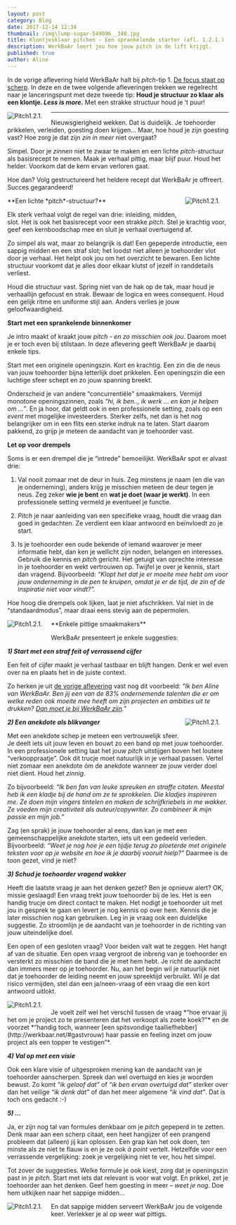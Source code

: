 ```yaml
---
layout: post
category: Blog
date: 2017-12-14 12:34
thumbnail: /img\lump-sugar-549096__340.jpg
title: Klontjesklaar pitchen - Een sprankelende starter (afl. 1.2.1.)
description: WerkBaAr leert jou hoe jouw pitch in de lift krijgt.
published: true
author: Aline
---
```


In de vorige aflevering hield WerkBaAr halt bij *pitch*-tip 1. [De focus staat op scherp](http://werkbaar.net/blog/2017/12/08/Pitch1.1/). In deze en de twee volgende afleveringen trekken we regelrecht naar je lanceringspunt met deze tweede tip: **Houd je structuur zo klaar als een klontje. *Less is more*.** Met een strakke structuur houd je ‘t puur!

<img alt="Pitch1.2.1." class="img-responsive" style="float: left;margin:0 20px 15px 0" src="/img\lump-sugar-549096__340.jpg">

***

Nieuwsgierigheid wekken. Dat is duidelijk. Je toehoorder prikkelen, verleiden, goesting doen krijgen... Maar, hoe houd je zijn goesting vast? Hoe zorg je dat zijn *zin in meer* niet overgaat? 

Simpel. Door je *zinnen* niet te zwaar te maken en een lichte *pitch*-structuur als basisrecept te nemen. Maak je verhaal pittig, maar blijf puur. Houd het helder. Voorkom dat de kern ervan verloren gaat. 

Hoe dan? Volg gestructureerd het heldere recept dat WerkBaAr je offreert. Succes gegarandeerd!

<img alt="Pitch1.2.1." class="img-responsive" style="float: right;margin:0 20px 15px 0" src="/img\image-2017-12-15.png">
**Een lichte *pitch*-structuur?**

Elk sterk verhaal volgt de regel van drie: inleiding, midden, slot. Het is ook het basisrecept voor een strakke *pitch*. Stel je krachtig voor, geef een kernboodschap mee en sluit je verhaal overtuigend af. 

Zo simpel als wat, maar zo belangrijk is dat! Een gepeperde introductie, een sappig midden en een straf slot; het loodst niet alleen je toehoorder vlot door je verhaal. Het helpt ook jou om het overzicht te bewaren. Een lichte structuur voorkomt dat je alles door elkaar klutst of jezelf in randdetails verliest.

Houd die structuur vast. Spring niet van de hak op de tak, maar houd je verhaallijn gefocust en strak. Bewaar de logica en wees consequent. Houd een gelijk ritme en uniforme stijl aan. Anders verlies je jouw geloofwaardigheid. 

**Start met een sprankelende binnenkomer**

Je intro maakt of kraakt jouw *pitch* - *en zo misschien ook jou*. Daarom moet je er toch even bij stilstaan. In deze aflevering geeft WerkBaAr je daarbij enkele tips. 

Start met een originele openingszin. Kort en krachtig. Een zin die de neus van jouw toehoorder bijna letterlijk doet prikkelen. Een openingszin die een luchtige sfeer schept en zo jouw spanning breekt. 

Onderscheid je van andere “concurrentiële” smaakmakers. Vermijd monotone openingszinnen, zoals *“hi, ik ben.., ik werk … en kan je helpen om …”*. En ja hoor, dat geldt ook in een professionele setting, zoals op een *event* met mogelijke investeerders. Sterker zelfs, net dan is het nog belangrijker om in een flits een sterke indruk na te laten. Start daarom pakkend, zo grijp je meteen de aandacht van je toehoorder vast. 

**Let op voor drempels**

Soms is er een drempel die je “intrede” bemoeilijkt. WerkBaAr spot er alvast drie:

1) Val nooit zomaar met de deur in huis. Zeg minstens je naam (en die van je onderneming), anders krijg je misschien meteen de deur tegen je neus. Zeg zeker **wie je bent** en **wat je doet (waar je werkt)**. In een professionele setting vermeld je eventueel je functie. 

2) *Pitch* je naar aanleiding van een specifieke vraag, houdt die vraag dan goed in gedachten. Ze verdient een klaar antwoord en beïnvloedt zo je start.  

3) Is je toehoorder een oude bekende of iemand waarover je meer informatie hebt, dan ken je wellicht zijn noden, belangen en interesses. Gebruik die kennis en *pitch* gericht. Het getuigt van oprechte interesse in je toehoorder en wekt vertrouwen op. Twijfel je over je kennis, start dan vragend. Bijvoorbeeld: *“Klopt het dat je er moeite mee hebt om voor jouw onderneming in de pen te kruipen, omdat je er de tijd, de zin of de inspiratie niet voor vindt?”.* 

Hoe hoog die drempels ook lijken, laat je niet afschrikken. Val niet in de “standaardmodus”, maar draai eens stevig aan de pepermolen. 

<img alt="Pitch1.2.1." class="img-responsive" style="float: left;margin:0 20px 15px 0" src="/img\image-2017-12-15 (1).png">
**Enkele pittige smaakmakers**

WerkBaAr presenteert je enkele suggesties: 

***1) Start met een straf feit of verrassend cijfer*** 

Een feit of cijfer maakt je verhaal tastbaar en blijft hangen. Denk er wel even over na en plaats het in de juiste context. 

Zo herken je uit [de vorige aflevering](http://werkbaar.net/blog/2017/12/08/Pitch1.1/) vast nog dit voorbeeld: *“Ik ben Aline van WerkBaAr. Ben jij een van de 83% ondernemende talenten die er om welke reden ook moeite mee heeft om zijn projecten en ambities uit te drukken? [Dan moet je bij WerkBaAr zijn](http://werkbaar.net/#contact).”*

***2) Een anekdote als blikvanger*** 
<img alt="Pitch1.2.1." class="img-responsive" style="float: right;margin:0 20px 15px 0" src="/img\image-2017-12-14 (1).jpg">

Met een anekdote schep je meteen een vertrouwelijk sfeer. Je deelt iets uit jouw leven en bouwt zo een band op met jouw toehoorder. In een professionele setting laat het jouw *pitch* uitstijgen boven het loutere “verkooppraatje”. Ook dit trucje moet natuurlijk in je verhaal passen. Vertel niet zomaar een anekdote óm de anekdote wanneer ze jouw verder doel niet dient. Houd het *zinnig*. 

Zo bijvoorbeeld: *“Ik ben fan van leuke spreuken en straffe citaten. Meestal heb ik een kladje bij de hand om ze te sprokkelen. Die kladjes inspireren me. Ze doen mijn vingers tintelen en maken de schrijfkriebels in me wakker. Ze voeden mijn creativiteit als auteur/copywriter. Zo combineer ik mijn passie en mijn job.”*

Zag (en sprak) je jouw toehoorder al eens, dan kan je met een gemeenschappelijke anekdote starten, iets uit een gedeeld verleden. Bijvoorbeeld: *“Weet je nog hoe je een tijdje terug zo ploeterde met originele teksten voor op je website en hoe ik je daarbij vooruit hielp?”* Daarmee is de toon gezet, vind je niet?

***3) Schud je toehoorder vragend wakker***

Heeft die laatste vraag je aan het denken gezet? Ben je opnieuw alert? OK, missie geslaagd! Een vraag trekt jouw toehoorder bij de les. Het is een handig trucje om direct contact te maken. Het nodigt je toehoorder uit met jou in gesprek te gaan en levert je nog kennis op over hem. Kennis die je later misschien nog kan gebruiken. Leg in je vraag ook een duidelijke suggestie. Zo stroomlijn je de aandacht van je toehoorder in de richting van jouw uiteindelijke doel.

Een open of een gesloten vraag? Voor beiden valt wat te zeggen. Het hangt af van de situatie. Een open vraag vergroot de inbreng van je toehoorder en versterkt zo misschien de band die je met hem hebt. Je richt de aandacht dan immers meer op je toehoorder. Nu, aan het begin wil je natuurlijk niet dat je toehoorder de leiding neemt en jouw spreektijd verbruikt. Wil je dat risico vermijden, stel dan een ja/neen-vraag of een vraag die een kort antwoord uitlokt. 

<img alt="Pitch1.2.1." class="img-responsive" style="float: left;margin:0 20px 15px 0" src="/img\image-2017-12-15 (2).png">

<br>
Je voelt zelf wel het verschil tussen de vraag *“hoe ervaar jij het om je project zo te presenteren dat het verkoopt als zoete koek?”* en de voorzet *“handig toch, wanneer [een spitsvondige taalliefhebber](http://werkbaar.net/#gastvrouw) haar passie en feeling inzet om jouw project als een topper te vestigen”*. 

<br>

***4) Val op met een visie***

Ook een klare visie of uitgesproken mening kan de aandacht van je toehoorder aanscherpen. Spreek dan wel overtuigd en kies je woorden bewust. Zo komt *“ik geloof dat”* of *“ik ben ervan overtuigd dat”* sterker over dan het veilige *“ik denk dat”* of dan het meer algemene *“ik vind dat”*. Dat is toch ons gedacht :-) 

***5) …***

Ja, er zijn nog tal van formules denkbaar om je *pitch* gepeperd in te zetten. Denk maar aan een scherp citaat, een heet hangijzer of een prangend probleem dat (alleen) jij kan oplossen. Een grap kan het ook doen, ten minste als ze niet te flauw is en je ze ook *à point* vertelt. Hetzelfde voor een verrassende vergelijking: zoek je vergelijking niet te ver, hou het simpel. 

Tot zover de suggesties. Welke formule je ook kiest, zorg dat je openingszin past in je *pitch*. Start met iets dat relevant is voor wat volgt. En prikkel, zet je toehoorder aan het denken. Geef hem goesting in meer – *weet je nog*. Doe hem uitkijken naar het sappige midden…

<img alt="Pitch1.2.1." class="img-responsive" style="float: left;margin:0 20px 15px 0" src="/img\image-2017-12-14 (2).jpg">

En dat sappige midden serveert WerkBaAr jou de volgende keer. Verlekker je al op weer wat pittigs.

<br><br><br><br>
